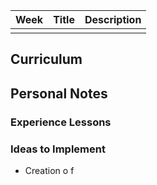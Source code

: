 

| Week | Title | Description |
| ---- | ----- | ----------- |
|      |       |             |


## Curriculum




## Personal Notes

### Experience Lessons


### Ideas to Implement

- Creation o f






